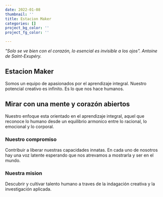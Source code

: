 ```yaml
---
date: 2022-01-08
thumbnail: ''
title: Estacion Maker
categories: []
project_bg_color: ''
project_fg_color: ''

---
```

_"Solo se ve bien con el corazón, lo esencial es invisible a los ojos". Antoine de Saint-Exupéry._

## Estacion Maker

Somos un equipo de apasionados por el aprendizaje integral. Nuestro potencial creativo es infinito. Es lo que nos hace humanos.

## Mirar con una mente y corazón abiertos

Nuestro enfoque esta orientado en el aprendizaje integral, aquel que reconoce lo humano desde un equilibrio armonico entre lo racional, lo emocional y lo corporal.

### Nuestro compromiso

Contribuir a liberar nuestras capacidades innatas. En cada uno de nosotros hay una voz latente esperando que nos atrevamos a mostrarla y ser en el mundo.

### Nuestra mision

Descubrir y cultivar talento humano a traves de la indagación creativa y la investigación aplicada.